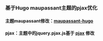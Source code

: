 ### 基于Hugo maupassant主题的pjax优化

#### 主题maupassant修改：[maupassant-hugo](https://github.com/flysnow-org/maupassant-hugo)

#### pjax：主题中的jquery.pjax.js基于 [pjax](https://github.com/welefen/pjax) 修改